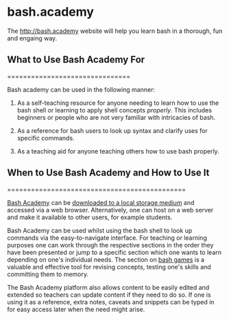 bash.academy
============

The http://bash.academy website will help you learn bash in a thorough, fun and engaing way.


## What to Use Bash Academy For
===============================

Bash academy can be used in the following manner:

1. As a self-teaching resource for anyone needing to learn how to use the bash shell or learning to apply shell concepts *properly*. This includes beginners or people who are not very familiar with intricacies of bash.

2. As a reference for bash users to look up syntax and clarify uses for specific commands.

3. As a teaching aid for anyone teaching others how to use bash properly. 


## When to Use Bash Academy and How to Use It
=============================================

 [Bash Academy](bash.academy) can be [downloaded to a local storage medium](https://github.com/lhunath/bash.academy) and accessed via a web browser. Alternatively, one can host on a web server and make it available to other users, for example students.
	
 Bash Academy can be used whilst using the bash shell to look up commands via the easy-to-navigate interface. For teaching or learning purposes one can work through the respective sections in the order they have been presented or jump to a specific section which one wants to learn depending on one's individual needs. The section on [bash games](play.bash.academy) is a valuable and effective tool for revising concepts, testing one's skills and committing them to memory.

The Bash Academy platform also allows content to be easily edited and extended so teachers can update content if they need to do so. If one is using it as a reference, extra notes, caveats and snippets can be typed in for easy access later when the need might arise.



